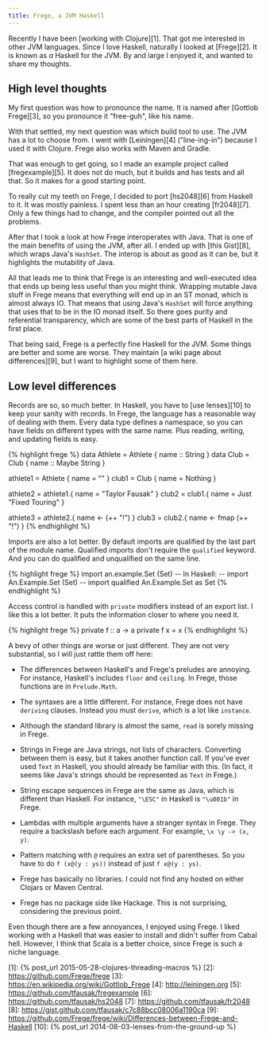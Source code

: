 ```yaml
---
title: Frege, a JVM Haskell
---
```


Recently I have been [working with Clojure][1]. That got me interested in other
JVM languages. Since I love Haskell, naturally I looked at [Frege][2]. It is
known as *a* Haskell for the JVM. By and large I enjoyed it, and wanted to
share my thoughts.

## High level thoughts

My first question was how to pronounce the name. It is named after [Gottlob
Frege][3], so you pronounce it "free-guh", like his name.

With that settled, my next question was which build tool to use. The JVM has a
lot to choose from. I went with [Leiningen][4] ("line-ing-in") because I used
it with Clojure. Frege also works with Maven and Gradle.

That was enough to get going, so I made an example project called
[fregexample][5]. It does not do much, but it builds and has tests and all
that. So it makes for a good starting point.

To really cut my teeth on Frege, I decided to port [hs2048][6] from Haskell to
it. It was mostly painless. I spent less than an hour creating [fr2048][7].
Only a few things had to change, and the compiler pointed out all the problems.

After that I took a look at how Frege interoperates with Java. That is one of
the main benefits of using the JVM, after all. I ended up with [this Gist][8],
which wraps Java's `HashSet`. The interop is about as good as it can be, but it
highlights the mutability of Java.

All that leads me to think that Frege is an interesting and well-executed idea
that ends up being less useful than you might think. Wrapping mutable Java
stuff in Frege means that everything will end up in an ST monad, which is
almost always IO. That means that using Java's `HashSet` will force anything
that uses that to be in the IO monad itself. So there goes purity and
referential transparency, which are some of the best parts of Haskell in the
first place.

That being said, Frege is a perfectly fine Haskell for the JVM. Some things are
better and some are worse. They maintain [a wiki page about differences][9],
but I want to highlight some of them here.

## Low level differences

Records are so, so much better. In Haskell, you have to [use lenses][10] to
keep your sanity with records. In Frege, the language has a reasonable way of
dealing with them. Every data type defines a namespace, so you can have fields
on different types with the same name. Plus reading, writing, and updating
fields is easy.

{% highlight frege %}
data Athlete = Athlete { name :: String }
data Club = Club { name :: Maybe String }

athlete1 = Athlete { name = "" }
club1 = Club { name = Nothing }

athlete2 = athlete1.{ name = "Taylor Fausak" }
club2 = club1.{ name = Just "Fixed Touring" }

athlete3 = athlete2.{ name <- (++ "!") }
club3 = club2.{ name <- fmap (++ "!") }
{% endhighlight %}

Imports are also a lot better. By default imports are qualified by the last
part of the module name. Qualified imports don't require the `qualified`
keyword. And you can do qualified and unqualified on the same line.

{% highlight frege %}
import an.example.Set (Set)
-- In Haskell:
--   import An.Example.Set (Set)
--   import qualified An.Example.Set as Set
{% endhighlight %}

Access control is handled with `private` modifiers instead of an export list. I
like this a lot better. It puts the information closer to where you need it.

{% highlight frege %}
private f :: a -> a
private f x = x
{% endhighlight %}

A bevy of other things are worse or just different. They are not very
substantial, so I will just rattle them off here:

- The differences between Haskell's and Frege's preludes are annoying. For
  instance, Haskell's includes `floor` and `ceiling`. In Frege, those functions
  are in `Prelude.Math`.

- The syntaxes are a little different. For instance, Frege does not have
  `deriving` clauses. Instead you must `derive`, which is a lot like
  `instance`.

- Although the standard library is almost the same, `read` is sorely missing in
  Frege.

- Strings in Frege are Java strings, not lists of characters. Converting
  between them is easy, but it takes another function call. If you've ever used
  `Text` in Haskell, you should already be familiar with this. (In fact, it
  seems like Java's strings should be represented as `Text` in Frege.)

- String escape sequences in Frege are the same as Java, which is different
  than Haskell. For instance, `"\ESC"` in Haskell is `"\u001b"` in Frege.

- Lambdas with multiple arguments have a stranger syntax in Frege. They require
  a backslash before each argument. For example, `\x \y -> (x, y)`.

- Pattern matching with `@` requires an extra set of parentheses. So you have
  to do `f (x@(y : ys))` instead of just `f x@(y : ys)`.

- Frege has basically no libraries. I could not find any hosted on either
  Clojars or Maven Central.

- Frege has no package side like Hackage. This is not surprising, considering
  the previous point.

Even though there are a few annoyances, I enjoyed using Frege. I liked working
with a Haskell that was easier to install and didn't suffer from Cabal hell.
However, I think that Scala is a better choice, since Frege is such a niche
language.

[1]: {% post_url 2015-05-28-clojures-threading-macros %}
[2]: https://github.com/Frege/frege
[3]: https://en.wikipedia.org/wiki/Gottlob_Frege
[4]: http://leiningen.org
[5]: https://github.com/tfausak/fregexample
[6]: https://github.com/tfausak/hs2048
[7]: https://github.com/tfausak/fr2048
[8]: https://gist.github.com/tfausak/c7c88bcc08006a1190ca
[9]: https://github.com/Frege/frege/wiki/Differences-between-Frege-and-Haskell
[10]: {% post_url 2014-08-03-lenses-from-the-ground-up %}
